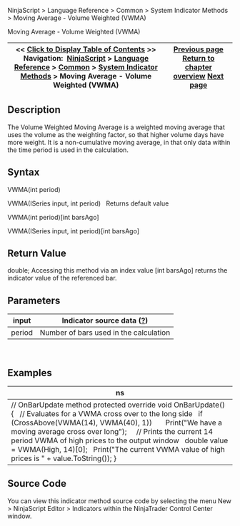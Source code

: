 ﻿
NinjaScript > Language Reference > Common > System Indicator Methods > Moving Average - Volume Weighted (VWMA)

Moving Average - Volume Weighted (VWMA)

| << [Click to Display Table of Contents](moving_average_-_volume_weight.md) >> **Navigation:**     [NinjaScript](ninjascript.md) > [Language Reference](language_reference_wip.md) > [Common](common.md) > [System Indicator Methods](indicators.md) > Moving Average - Volume Weighted (VWMA) | [Previous page](moving_average_-_variable_vma.md) [Return to chapter overview](indicators.md) [Next page](moving_average_-_weighted_wma.md) |
| --- | --- |
## Description
The Volume Weighted Moving Average is a weighted moving average that uses the volume as the weighting factor, so that higher volume days have more weight. It is a non-cumulative moving average, in that only data within the time period is used in the calculation. 

## Syntax
VWMA(int period)  

VWMA(ISeries<double> input, int period)
 
Returns default value  

VWMA(int period)[int barsAgo]  

VWMA(ISeries<double> input, int period)[int barsAgo]

## Return Value
double; Accessing this method via an index value [int barsAgo] returns the indicator value of the referenced bar.

## Parameters

| input | Indicator source data ([?](valid_input_data_for_indicator.md)) |
| --- | --- |
| period | Number of bars used in the calculation |
 
## 
## Examples

| ns |
| --- |
| // OnBarUpdate method protected override void OnBarUpdate() {    // Evaluates for a VWMA cross over to the long side    if (CrossAbove(VWMA(14), VWMA(40), 1))        Print("We have a moving average cross over long");      // Prints the current 14 period VWMA of high prices to the output window    double value = VWMA(High, 14)[0];    Print("The current VWMA value of high prices is " + value.ToString()); } |

## Source Code
You can view this indicator method source code by selecting the menu New > NinjaScript Editor > Indicators within the NinjaTrader Control Center window.
